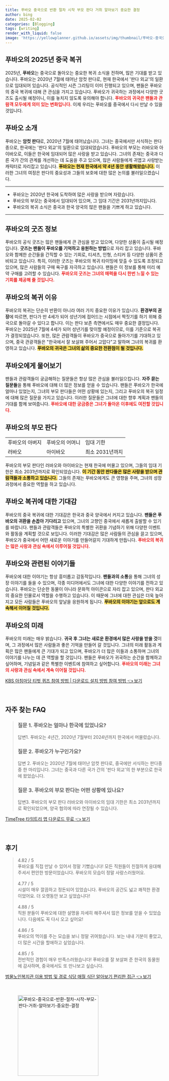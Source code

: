 ```yaml
---
title: 푸바오 중국으로 반환 절차 시작 부모 판다 거취 알아보기 중요한 결정
author: bing
date: 2025-02-02
categories: [Blogging]
tags: [writing]
render_with_liquid: false
image: 'https://yellowplanner.github.io/assets/img/thumbnail/푸바오-중국으로-반환-절차-시작-부모-판다-거취-알아보기-중요한-결정.webp'
---
```



<h2 id='푸바오의_2025년_중국_복귀'>푸바오의 2025년 중국 복귀</h2>

<p>2025년, <b>푸바오</b>는 중국으로 돌아오는 중요한 복귀 소식을 전하며, 많은 기대를 받고 있습니다. 푸바오는 2020년 7월에 태어난 암컷 판다로, 현재 한국에서 '판다 외교'의 일환으로 임대되어 있습니다. 공식적인 시즌 그리팅이 이미 진행되고 있으며, 팬들은 푸바오의 중국 복귀에 대해 큰 관심을 가지고 있습니다. 푸바오가 귀국하는 과정에서 다양한 굿즈도 출시될 예정이니, 이를 놓치지 않도록 유의해야 합니다. <b><span style="color: #ee2323;">푸바오의 귀국은 팬들과 관람객 모두에게 의미 있는 변화입니다.</span></b> 이제 우리는 푸바오를 중국에서 다시 만날 수 있을 것입니다.</p>

<h2 id='푸바오_소개'>푸바오 소개</h2>

<p>푸바오는 <b>암컷 판다</b>로, 2020년 7월에 태어났습니다. 그녀는 중국에서만 서식하는 판다 종으로, 한국에는 '판다 외교'의 일환으로 임대되었습니다. 푸바오의 부모는 러바오와 아이바오로, 이들은 한국에 임대되어 많은 사랑을 받고 있습니다. 그녀의 존재는 중국과 다른 국가 간의 관계를 개선하는 데 도움을 주고 있으며, 많은 사람들에게 귀엽고 사랑받는 캐릭터로 자리잡고 있습니다. <b><span style="background-color: #ffe066;">푸바오는 현재 한국에서 약 4년 동안 생활해왔습니다.</span></b> 이러한 그녀의 여정은 판다의 중요성과 그들의 보호에 대한 많은 논의를 불러일으켰습니다.</p>

<hr />

<ul>
    <li>푸바오는 2020년 한국에 도착하여 많은 사랑을 받으며 자랐습니다.</li>
    <li>푸바오의 부모는 중국에서 임대되어 있으며, 그 임대 기간은 2031년까지입니다.</li>
    <li>푸바오의 복귀 소식은 중국과 한국 양국의 많은 팬들을 기쁘게 하고 있습니다.</li>
</ul>

<hr />

<h2 id='푸바오의_굿즈_정보'>푸바오의 굿즈 정보</h2>

<p>푸바오의 공식 굿즈는 많은 팬들에게 큰 관심을 받고 있으며, 다양한 상품이 출시될 예정입니다. <b>굿즈는 팬들이 푸바오를 기억하고 응원하는 방법</b>으로 자리 잡고 있습니다. 푸바오와 함께한 순간들을 간직할 수 있는 기회로, 티셔츠, 인형, 스티커 등 다양한 상품이 준비되고 있습니다. 특히, 이러한 굿즈는 푸바오의 복귀 타이밍에 맞출 수 있도록 조정되고 있으며, 많은 사람들의 구매 욕구를 자극하고 있습니다. 팬들은 이 정보를 통해 미리 예약 구매를 고려할 수 있습니다. <b><span style="color: #ee2323;">푸바오의 굿즈는 그녀의 매력을 다시 한번 느낄 수 있는 기회를 제공해 줄 것입니다.</span></b></p>

<h2 id='푸바오의_복귀_이유'>푸바오의 복귀 이유</h2>

<p>푸바오의 복귀는 단순히 반환이 아니라 여러 가지 중요한 이유가 있습니다. <b>환경부의 권장</b>에 따르면, 판다가 만 4세가 되어 성년기에 접어드는 시점에서 짝짓기를 하기 위해 중국으로 돌아갈 수 있다고 합니다. 이는 판다 보존 측면에서도 매우 중요한 결정입니다. 푸바오는 2025년 7월에 4세가 되어 성년기를 맞이할 예정이므로, 이를 기준으로 복귀가 결정되었습니다. 또한, 많은 관람객들이 푸바오가 중국으로 돌아가기를 기대하고 있으며, 중국 관광객들은 "한국에서 잘 보살펴 주어서 고맙다"고 말하며 그녀의 복귀를 환영하고 있습니다. <b><span style="background-color: #ffe066;">푸바오의 귀국은 그녀의 삶의 중요한 전환점이 될 것입니다.</span></b></p>

<h2 id='푸바오에게_물어보기'>푸바오에게 물어보기</h2>

<p>팬들과 관람객들이 궁금해하는 질문들은 항상 많은 관심을 불러일으킵니다. <b>자주 묻는 질문들</b>을 통해 푸바오에 대해 더 많은 정보를 얻을 수 있습니다. 팬들은 푸바오가 한국에 얼마나 있었는지, 그녀의 부모 판다들은 어떤 상황에 있는지, 그리고 푸바오의 복귀 일정에 대해 많은 질문을 가지고 있습니다. 이러한 질문들은 그녀에 대한 향후 계획과 팬들의 기대를 함께 보여줍니다. <b><span style="color: #ee2323;">푸바오에 대한 궁금증은 그녀가 돌아온 이후에도 여전할 것입니다.</span></b></p>

<h2 id='푸바오의_부모_판다'>푸바오의 부모 판다</h2>

<table>
    <tr>
        <td>푸바오의 아버지</td>
        <td>푸바오의 어머니</td>
        <td>임대 기한</td>
    </tr>
    <tr>
        <td>러바오</td>
        <td>아이바오</td>
        <td>최소 2031년까지</td>
    </tr>
</table>

<p>푸바오의 부모 판다인 러바오와 아이바오는 현재 한국에 머물고 있으며, 그들의 임대 기한은 최소 2031년까지로 확인되었습니다. <b><span style="background-color: #ffe066;">이 기간 동안 판다들은 많은 사랑을 받으며 관람객들과 소통하고 있습니다.</span></b> 그들의 존재는 푸바오에게도 큰 영향을 주며, 그녀의 성장 과정에서 중요한 역할을 하고 있습니다.</p>

<h2 id='푸바오_복귀_기대감'>푸바오 복귀에 대한 기대감</h2>

<p>푸바오의 중국 복귀에 대한 기대감은 한국과 중국 양국에서 커지고 있습니다. <b>팬들은 푸바오의 귀환을 손꼽아 기다리고</b> 있으며, 그녀의 고향인 중국에서 새롭게 출발할 수 있기를 바랍니다. 팬들과 관람객들은 푸바오의 특별한 귀환을 기념하기 위해 다양한 이벤트와 활동을 계획할 것으로 보입니다. 이러한 기대감은 많은 사람들의 관심을 끌고 있으며, 푸바오가 중국에서 어떤 새로운 이야기를 만들어갈지 기대하게 만듭니다. <b><span style="color: #ee2323;">푸바오의 복귀는 많은 사랑과 관심 속에서 이루어질 것입니다.</span></b></p>

<h2 id='푸바오와_관련된_이야기들'>푸바오와 관련된 이야기들</h2>

<p>푸바오에 대한 이야기는 항상 흥미롭고 감동적입니다. <b>팬들과의 소통</b>을 통해 그녀의 성장 이야기를 들을 수 있으며, 각종 미디어에서도 그녀에 대한 다양한 이야기를 전하고 있습니다. 푸바오는 단순한 동물이 아니라 문화적 아이콘으로 자리 잡고 있으며, 판다 외교의 중요한 인물로서 역할을 수행하고 있습니다. 이 때문에 그녀에 대한 관심은 더욱 높아지고 모든 사람들은 푸바오의 앞날을 응원하게 됩니다. <b><span style="background-color: #ffe066;">푸바오의 이야기는 앞으로도 계속해서 이어질 것입니다.</span></b></p>

<h2 id='푸바오의_미래'>푸바오의 미래</h2>

<p>푸바오의 미래는 매우 밝습니다. <b>귀국 후 그녀는 새로운 환경에서 많은 사랑을 받을 것</b>이며, 그 과정에서 많은 사람들과 좋은 기억을 만들어 갈 것입니다. 그녀의 미래 활동과 계획은 많은 팬들에게 큰 기대가 되고 있으며, 푸바오가 더 많은 이들과 소통하며 그녀의 이야기를 나누는 데 큰 역할을 할 것입니다. 팬들은 푸바오가 귀국하는 순간을 함께하고 싶어하며, 기념일과 같은 특별한 이벤트에 참여하고 싶어합니다. <b><span style="color: #ee2323;">푸바오의 미래는 그녀의 사랑과 관심 속에서 계속 이어질 것입니다.</span></b></p>


<p><a class="click-button" title="KBS 아침마당 티벗 퀴즈 참여 방법 | 다운로드 설치 방법 참여 방법" href="https://yellowplanner.github.io/posts/KBS-%EC%95%84%EC%B9%A8%EB%A7%88%EB%8B%B9-%ED%8B%B0%EB%B2%97-%ED%80%B4%EC%A6%88-%EC%B0%B8%EC%97%AC-%EB%B0%A9%EB%B2%95-%EB%8B%A4%EC%9A%B4%EB%A1%9C%EB%93%9C-%EC%84%A4%EC%B9%98-%EB%B0%A9%EB%B2%95-%EC%B0%B8%EC%97%AC-%EB%B0%A9%EB%B2%95/" rel="dofollow">KBS 아침마당 티벗 퀴즈 참여 방법 | 다운로드 설치 방법 참여 방법 👈 보기</a></p><br>
<h2 id='자주_찾는_FAQ'>자주 찾는 FAQ</h2>
<div itemscope="" itemtype="https://schema.org/FAQPage"> 
<blockquote> 
<div itemscope="" itemprop="mainEntity" itemtype="https://schema.org/Question"> 
<h3 itemprop="name">질문 1. 푸바오는 얼마나 한국에 있었나요?</h3> 
<div itemscope="" itemprop="acceptedAnswer" itemtype="https://schema.org/Answer"> 
<span itemprop="text"> 
<p>답변1. 푸바오는 4년간, 2020년 7월부터 2024년까지 한국에서 머물렀습니다.</p> 
</span> 
</div> 
</div> 
<div itemscope="" itemprop="mainEntity" itemtype="https://schema.org/Question"> 
<h3 itemprop="name">질문 2. 푸바오가 누구인가요?</h3> 
<div itemscope="" itemprop="acceptedAnswer" itemtype="https://schema.org/Answer"> 
<span itemprop="text"> 
<p>답변 2. 푸바오는 2020년 7월에 태어난 암컷 판다로, 중국에만 서식하는 판다종 중 한 마리입니다. 그녀는 중국과 다른 국가 간의 '판다 외교'의 한 부분으로 한국에 왔었습니다.</p> 
</span> 
</div> 
</div> 
<div itemscope="" itemprop="mainEntity" itemtype="https://schema.org/Question"> 
<h3 itemprop="name">질문 3. 푸바오의 부모 판다는 어떤 상황에 있나요?</h3> 
<div itemscope="" itemprop="acceptedAnswer" itemtype="https://schema.org/Answer"> 
<span itemprop="text"> 
<p>답변3. 푸바오의 부모 판다 러바오와 아이바오의 임대 기한은 최소 2031년까지로 확인되었으며, 양국 협의에 따라 연장될 수 있습니다.</p> 
</span> 
</div> 
</div> 
</blockquote> 
</div>
<p><a class="click-button" title="TimeTree 타임트리 앱 다운로드 무료" href="https://yellowplanner.github.io/posts/TimeTree-%ED%83%80%EC%9E%84%ED%8A%B8%EB%A6%AC-%EC%95%B1-%EB%8B%A4%EC%9A%B4%EB%A1%9C%EB%93%9C-%EB%AC%B4%EB%A3%8C/" rel="dofollow">TimeTree 타임트리 앱 다운로드 무료 👈 보기</a></p><br>
<h2 id='후기'>후기</h2>
<div itemscope itemtype="https://schema.org/Product">
  <blockquote>
  <div itemprop="review" itemscope itemtype="https://schema.org/Review">
      <div itemprop="reviewRating" itemscope itemtype="https://schema.org/Rating"> <span itemprop="ratingValue">4.82</span> / <span itemprop="bestRating">5</span> </div>
      <span itemprop="reviewBody">푸바오를 직접 만날 수 있어서 정말 기뻤습니다! 모든 직원들이 친절하게 응대해 주셔서 편안한 방문이었습니다. 푸바오의 모습이 정말 사랑스러웠어요.</span>
  </div>
  <br>
  <div itemprop="review" itemscope itemtype="https://schema.org/Review">
      <div itemprop="reviewRating" itemscope itemtype="https://schema.org/Rating"> <span itemprop="ratingValue">4.77</span> / <span itemprop="bestRating">5</span> </div>
      <span itemprop="reviewBody">시설이 매우 깔끔하고 정돈되어 있었습니다. 푸바오의 공간도 넓고 쾌적한 환경이었어요. 더 오랫동안 보고 싶었습니다!</span>
  </div>
  <br>
  <div itemprop="review" itemscope itemtype="https://schema.org/Review">
      <div itemprop="reviewRating" itemscope itemtype="https://schema.org/Rating"> <span itemprop="ratingValue">4.88</span> / <span itemprop="bestRating">5</span> </div>
      <span itemprop="reviewBody">직원 분들이 푸바오에 대한 설명을 자세히 해주셔서 많은 정보를 얻을 수 있었습니다. 다음에도 꼭 다시 오고 싶어요!</span>
  </div>
  <br>
  <div itemprop="review" itemscope itemtype="https://schema.org/Review">
      <div itemprop="reviewRating" itemscope itemtype="https://schema.org/Rating"> <span itemprop="ratingValue">4.86</span> / <span itemprop="bestRating">5</span> </div>
      <span itemprop="reviewBody">푸바오의 먹이를 주는 모습을 보니 정말 귀여웠습니다. 보는 내내 기분이 좋았고, 더 많은 시간을 할애하고 싶었습니다.</span>
  </div>
  <br>
  <div itemprop="review" itemscope itemtype="https://schema.org/Review">
      <div itemprop="reviewRating" itemscope itemtype="https://schema.org/Rating"> <span itemprop="ratingValue">4.85</span> / <span itemprop="bestRating">5</span> </div>
      <span itemprop="reviewBody">전반적인 경험이 매우 만족스러웠습니다! 푸바오를 잘 보살펴 준 한국의 동물원에 감사하며, 중국에서도 또 만나보고 싶습니다.</span>
  </div>
  </blockquote>
</div>
<p><a class="click-button" title="범물노인복지관 이용 방법 및 경로 식당 매월 식단 알아보기 편리한 접근" href="https://yellowplanner.github.io/posts/%EB%B2%94%EB%AC%BC%EB%85%B8%EC%9D%B8%EB%B3%B5%EC%A7%80%EA%B4%80-%EC%9D%B4%EC%9A%A9-%EB%B0%A9%EB%B2%95-%EB%B0%8F-%EA%B2%BD%EB%A1%9C-%EC%8B%9D%EB%8B%B9-%EB%A7%A4%EC%9B%94-%EC%8B%9D%EB%8B%A8-%EC%95%8C%EC%95%84%EB%B3%B4%EA%B8%B0-%ED%8E%B8%EB%A6%AC%ED%95%9C-%EC%A0%91%EA%B7%BC/" rel="dofollow">범물노인복지관 이용 방법 및 경로 식당 매월 식단 알아보기 편리한 접근 👈 보기</a></p><br>
<figure class="image"><img src="https://yellowplanner.github.io/assets/img/thumbnail/푸바오-중국으로-반환-절차-시작-부모-판다-거취-알아보기-중요한-결정.webp" alt="푸바오-중국으로-반환-절차-시작-부모-판다-거취-알아보기-중요한-결정" width="256" height="256"></figure>